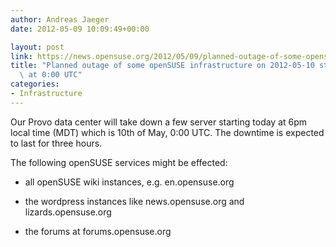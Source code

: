 ```yaml
---
author: Andreas Jaeger
date: 2012-05-09 10:09:49+00:00

layout: post
link: https://news.opensuse.org/2012/05/09/planned-outage-of-some-opensuse-infrastructure-on-2012-05-10-starting-at-000-utc/
title: "Planned outage of some openSUSE infrastructure on 2012-05-10 starting\
  \ at 0:00 UTC"
categories:
- Infrastructure
---
```

Our Provo data center will take down a few server starting today at 6pm local time (MDT) which is 10th of May, 0:00 UTC. The downtime is expected to last for three hours.

The following openSUSE services might be effected:



	
  * all openSUSE wiki instances, e.g. en.opensuse.org

	
  * the wordpress instances like news.opensuse.org and lizards.opensuse.org

	
  * the forums at forums.opensuse.org


		
